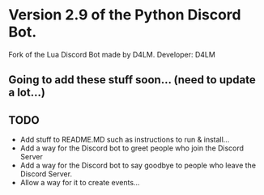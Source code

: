 # Version 2.9 of the Python Discord Bot. 
Fork of the Lua Discord Bot made by D4LM.
Developer: D4LM
## Going to add these stuff soon... (need to update a lot...)

## TODO
* Add stuff to README.MD such as instructions to run & install...
* Add a way for the Discord bot to greet people who join the Discord Server
* Add a way for the Discord bot to say goodbye to people who leave the Discord Server.
* Allow a way for it to create events...
